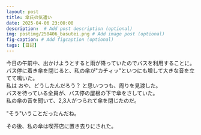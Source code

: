 ```yaml
---
layout: post
title: 傘氏の気遣い
date: 2025-04-06 23:00:00
description:  # Add post description (optional)
img: postimg/250406_basutei.png # Add image post (optional)
fig-caption: # Add figcaption (optional)
tags: [日記]
---
```

今日の午前中、出かけようとすると雨が降っていたのでバスを利用することに。<br>
バス停に着き傘を閉じると、私の傘が"カチィッ"といつにも増して大きな音を立てて鳴いた。<br>
私は おや、どうしたんだろう？ と思いつつも、周りを見渡した。<br>
バスを待っている全員が、バス停の屋根の下で傘をさしていた。<br>
私の傘の音を聞いて、2,3人がつられて傘を閉じたのだ。

"そう"いうことだったんだね。

その後、私の傘は喫茶店に置き去りにされた。